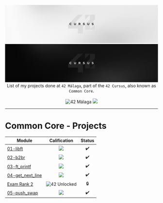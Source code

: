<div align="center" style="text-decoration: none;">
    <img src="https://raw.githubusercontent.com/15Galan/42_project-readmes/master/banners/cursus/cursus-light.png#gh-light-mode-only" alt="Banner (claro)" />
    <img src="https://raw.githubusercontent.com/15Galan/42_project-readmes/master/banners/cursus/cursus-dark.png#gh-dark-mode-only" alt="Banner (oscuro)" />
    <br>
    List of my projects done at <code>42 Málaga</code>, part of the <code>42 Cursus</code>, also known as <code>Common Core</code>.
    <br><br>
    <a href='https://profile.intra.42.fr/users/dsarmien' target="_blank" style="text-decoration: none;">
        <img alt='42 Málaga' src='https://img.shields.io/badge/Málaga-black?style=for-the-badge&logo=42&logoColor=white'/>
    </a>
    <img src="https://api.visitorbadge.io/api/visitors?path=https%3A%2F%2Fgithub.com%2FWildZarek%2F42malaga&label=VISITORS&labelColor=%23424242&countColor=%23dace28&labelStyle=upper"/>
  
</div>

---

# Common Core - Projects

| Module         | Calification   | Status         |
|----------------|:--------------:|:--------------:|
| [01-libft](https://github.com/WildZarek/libft "Mi Primera Librería") | <a href='https://projects.intra.42.fr/42cursus-libft/dsarmien' target="_blank"><img src="https://img.shields.io/badge/125%20%2F%20100-success?style=for-the-badge&label=SUCCESS&labelColor=%23424242&color=%23DACE28" /></a> | :heavy_check_mark:
| [02-b2br](https://github.com/WildZarek/42cursus/tree/develop/02-b2br "Born2beroot") | <a href='https://projects.intra.42.fr/born2beroot/dsarmien' target="_blank"><img src="https://img.shields.io/badge/125%20%2F%20100-success?style=for-the-badge&label=SUCCESS&labelColor=%23424242&color=%23DACE28" /></a> | :heavy_check_mark:
| [03-ft_printf](https://github.com/WildZarek/ft_printf "ft_printf") | <a href='https://projects.intra.42.fr/42cursus-ft_printf/dsarmien' target="_blank"><img src="https://img.shields.io/badge/100%20%2F%20100-success?style=for-the-badge&label=SUCCESS&labelColor=%23424242&color=%23DACE28" /></a> | :heavy_check_mark:
| [04-get_next_line](https://github.com/WildZarek/42cursus/tree/develop/04-gnl "get_next_line") | <a href='https://projects.intra.42.fr/42cursus-get_next_line/dsarmien' target="_blank"><img src="https://img.shields.io/badge/125%20%2F%20100-success?style=for-the-badge&label=SUCCESS&labelColor=%23424242&color=%23DACE28" /></a> | :heavy_check_mark:
| [Exam Rank 2](# "Exam Rank 2") | <img alt="42 Unlocked" src="https://img.shields.io/badge/UNLOCKED-green?style=for-the-badge&logo=42&logoColor=black" /> | :lock:
| [05-push_swap](https://github.com/WildZarek/42cursus/tree/develop/05-push_swap "push_swap") | <a href='https://projects.intra.42.fr/42cursus-push_swap/dsarmien' target="_blank"><img src="https://img.shields.io/badge/96%20%2F%20100-success?style=for-the-badge&label=SUCCESS&labelColor=%23424242&color=%23DACE28" /></a> | :heavy_check_mark: